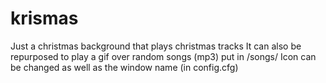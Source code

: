 # krismas
Just a christmas background that plays christmas tracks
It can also be repurposed to play a gif over random songs (mp3) put in /songs/
Icon can be changed as well as the window name (in config.cfg)
